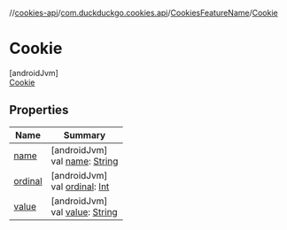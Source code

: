 //[cookies-api](../../../../index.md)/[com.duckduckgo.cookies.api](../../index.md)/[CookiesFeatureName](../index.md)/[Cookie](index.md)

# Cookie

[androidJvm]\
[Cookie](index.md)

## Properties

| Name | Summary |
|---|---|
| [name](index.md#-372974862%2FProperties%2F1115445636) | [androidJvm]<br>val [name](index.md#-372974862%2FProperties%2F1115445636): [String](https://kotlinlang.org/api/latest/jvm/stdlib/kotlin/-string/index.html) |
| [ordinal](index.md#-739389684%2FProperties%2F1115445636) | [androidJvm]<br>val [ordinal](index.md#-739389684%2FProperties%2F1115445636): [Int](https://kotlinlang.org/api/latest/jvm/stdlib/kotlin/-int/index.html) |
| [value](../value.md) | [androidJvm]<br>val [value](../value.md): [String](https://kotlinlang.org/api/latest/jvm/stdlib/kotlin/-string/index.html) |

